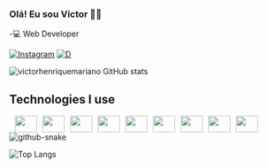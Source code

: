 
### Olá! Eu sou  Victor 👋🏼

-💻 Web Developer

[![Instagram](https://img.shields.io/badge/Instagram-E4405F?style=for-the-badge&logo=instagram&logoColor=white)](https://instagram.com/_victorh_031/)
[![D](https://img.shields.io/badge/Discord-7289DA?style=for-the-badge&logo=discord&logoColor=white)](https://discordapp.com/users/747637519348400178)

![victorhenriquemariano GitHub stats](https://github-readme-stats.vercel.app/api?username=victorhenriquemariano&show_icons=true&theme=dracula)


## Technologies I use

<div style="display: inline-flex; gap: 10px;"><br/>
  <img align="center" height="30px" width="40px" src="https://cdn.jsdelivr.net/gh/devicons/devicon@latest/icons/html5/html5-original.svg" />
  <img align="center" height="30px" width="40px" src="https://cdn.jsdelivr.net/gh/devicons/devicon@latest/icons/css3/css3-original.svg" />
  <img align="center" height="30px" width="40px" src="https://cdn.jsdelivr.net/gh/devicons/devicon@latest/icons/tailwindcss/tailwindcss-original.svg" />
  <img align="center" height="30px" width="40px" src="https://cdn.jsdelivr.net/gh/devicons/devicon@latest/icons/javascript/javascript-original.svg" />
  <img align="center" height="30px" width="40px" src="https://cdn.jsdelivr.net/gh/devicons/devicon@latest/icons/vuejs/vuejs-original.svg" />
  <img align="center" height="30px" width="40px" src="https://cdn.jsdelivr.net/gh/devicons/devicon@latest/icons/vuetify/vuetify-original.svg" />
  <img align="center" height="30px" width="40px" src="https://cdn.jsdelivr.net/gh/devicons/devicon@latest/icons/nodejs/nodejs-original.svg" />
  <img align="center" height="30px" width="40px" src="https://cdn.jsdelivr.net/gh/devicons/devicon@latest/icons/laravel/laravel-original.svg" />
  <img align="center" height="30px" width="40px" src="https://cdn.jsdelivr.net/gh/devicons/devicon@latest/icons/php/php-original.svg" />
</div><br/>

<picture>
  <source media="(prefers-color-scheme: dark)" srcset="github-snake-dark.svg" />
  <source media="(prefers-color-scheme: light)" srcset="github-snake.svg" />
  <img alt="github-snake" src="github-snake.svg" />
</picture>

![Top Langs](https://github-readme-stats.vercel.app/api/top-langs/?username=victorhenriquemariano&layout=compact)
